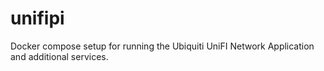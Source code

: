 # unifipi
Docker compose setup for running the Ubiquiti UniFI Network Application and additional services.
